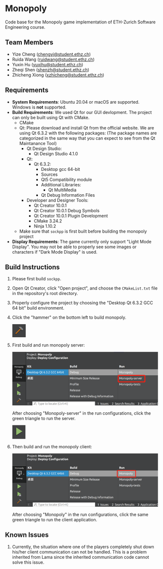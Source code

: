 # Monopoly

Code base for the Monopoly game implementation of ETH-Zurich Software Engineering course.

## Team Members

- Yize Cheng (chengyi@student.ethz.ch)
- Ruida Wang (ruidwang@student.ethz.ch)
- Yuxin Hu (yuxihu@student.ethz.ch)
- Zheqi Shen (shenzh@student.ethz.ch)
- Zhicheng Xiong (xzhicheng@student.ethz.ch)
## Requirements

- **System Requirements**: Ubuntu 20.04 or macOS are supported. Windows is **not** supported.
- **Build Requirements**: We used Qt for our GUI devlopment. The project can only be built using Qt with CMake.
    - CMake
    - Qt: Please download and install Qt from the official website. We are using Qt 6.3.2 with the following packages: (The package names are categorized in the same way that you can expect to see from the Qt Maintanance Tool)
        - Qt Design Studio:
            - Qt Design Studio 4.1.0
        - Qt:
            - Qt 6.3.2:
                - Desktop gcc 64-bit
                - Sources
                - Qt5 Compatibility module
                - Additional Libraries:
                    - Qt MultiMedia
                - Qt Debug Information Files
        - Developer and Designer Tools:
            - Qt Creator 10.0.1
            - Qt Creator 10.0.1 Debug Symbols
            - Qt Creator 10.0.1 Plugin Development
            - CMake 3.24.2
            - Ninja 1.10.2
    - Make sure that `sockpp` is first built before building the monopoly project
- **Display Requirements**: The game currently only support "Light Mode Display". You may not be able to properly see some images or characters if "Dark Mode Display" is used.




## Build Instructions
1. Please first build `sockpp`.
2. Open Qt Creator, click "Open project", and choose the `CMakeList.txt` file in the repository's root directory.
3. Properly configure the project by choosing the "Desktop Qt 6.3.2 GCC 64 bit" build environment.
4. Click the "hammer" on the bottom left to build monopoly. 

    ![Hammer](Imgs/Hammer.png)
5. First build and run monopoly server:

    ![Server](Imgs/Server.png)

    After choosing "Monopoly-server" in the run configurations, click the green triangle to run the server.

    ![RunButton](Imgs/Run.png)

6. Then build and run the monopoly client:

    ![Client](Imgs/Client.png)

    After choosing "Monopoly" in the run configurations, click the same green triangle to run the client application.

## Known Issues
1. Currently, the situation where one of the players completely shut down his/her client communication can not be handled. This is a problem inherited from Lama since the inherited communication code cannot solve this issue.
